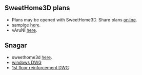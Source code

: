 
## SweetHome3D plans
- Plans may be opened with SweetHome3D. Share plans [online](http://www.sweethome3d.com/exportHomes.jsp).
- sampige [here](http://www.sweethome3d.com/viewHome.jsp?id=2264).
- vAruNI [here]().

## Snagar 
- sweethome3d [here](http://www.sweethome3d.com/viewHome.jsp?id=2232).
- [windows DWG](https://autode.sk/2BBc2g9)
- [1st floor reinforcement DWG](https://autode.sk/3eZMp74)
